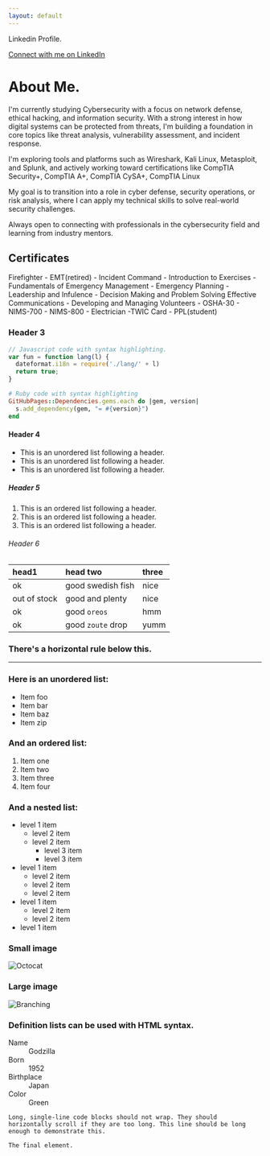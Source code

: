 ```yaml
---
layout: default
---
```


Linkedin Profile.

<a href="https://www.linkedin.com/in/jay-magee-356a2965?lipi=urn%3Ali%3Apage%3Ad_flagship3_profile_view_base_contact_details%3BaW1rdruKSxG47cMPnszV%2Bg%3D%3D" target="_blank">
  Connect with me on LinkedIn
</a>

# About Me.

I'm currently studying Cybersecurity with a focus on network defense, ethical hacking, and information security. With a strong interest in how digital systems can be protected from threats, I'm building a foundation in core topics like threat analysis, vulnerability assessment, and incident response.

I'm exploring tools and platforms such as Wireshark, Kali Linux, Metasploit, and Splunk, and actively working toward certifications like CompTIA Security+, CompTIA A+, CompTIA CySA+, CompTIA Linux

My goal is to transition into a role in cyber defense, security operations, or risk analysis, where I can apply my technical skills to solve real-world security challenges.

Always open to connecting with professionals in the cybersecurity field and learning from industry mentors.

## Certificates
Firefighter - EMT(retired) - Incident Command - Introduction to Exercises - Fundamentals of Emergency Management - Emergency Planning - Leadership and Infulence - Decision Making and Problem Solving 
Effective Communications - Developing and Managing Volunteers - OSHA-30 - NIMS-700 - NIMS-800 - Electrician -TWIC Card - PPL(student) 


### Header 3

```js
// Javascript code with syntax highlighting.
var fun = function lang(l) {
  dateformat.i18n = require('./lang/' + l)
  return true;
}
```

```ruby
# Ruby code with syntax highlighting
GitHubPages::Dependencies.gems.each do |gem, version|
  s.add_dependency(gem, "= #{version}")
end
```

#### Header 4

*   This is an unordered list following a header.
*   This is an unordered list following a header.
*   This is an unordered list following a header.

##### Header 5

1.  This is an ordered list following a header.
2.  This is an ordered list following a header.
3.  This is an ordered list following a header.

###### Header 6

| head1        | head two          | three |
|:-------------|:------------------|:------|
| ok           | good swedish fish | nice  |
| out of stock | good and plenty   | nice  |
| ok           | good `oreos`      | hmm   |
| ok           | good `zoute` drop | yumm  |

### There's a horizontal rule below this.

* * *

### Here is an unordered list:

*   Item foo
*   Item bar
*   Item baz
*   Item zip

### And an ordered list:

1.  Item one
1.  Item two
1.  Item three
1.  Item four

### And a nested list:

- level 1 item
  - level 2 item
  - level 2 item
    - level 3 item
    - level 3 item
- level 1 item
  - level 2 item
  - level 2 item
  - level 2 item
- level 1 item
  - level 2 item
  - level 2 item
- level 1 item

### Small image

![Octocat](https://github.githubassets.com/images/icons/emoji/octocat.png)

### Large image

![Branching](https://guides.github.com/activities/hello-world/branching.png)


### Definition lists can be used with HTML syntax.

<dl>
<dt>Name</dt>
<dd>Godzilla</dd>
<dt>Born</dt>
<dd>1952</dd>
<dt>Birthplace</dt>
<dd>Japan</dd>
<dt>Color</dt>
<dd>Green</dd>
</dl>

```
Long, single-line code blocks should not wrap. They should horizontally scroll if they are too long. This line should be long enough to demonstrate this.
```

```
The final element.
```
